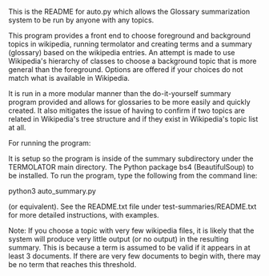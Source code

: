This is the README for auto.py which allows the Glossary summarization
system to be run by anyone with any topics.

This program provides a front end to choose foreground and background
topics in wikipedia, running termolator and creating terms and a
summary (glossary) based on the wikipedia entries.  An attempt is made
to use Wikipedia's hierarchy of classes to choose a background topic
that is more general than the foreground. Options are offered if your
choices do not match what is available in Wikipedia.

It is run in a more modular manner than the do-it-yourself summary
program provided and allows for glossaries to be more easily and
quickly created. It also mitigates the issue of having to confirm if
two topics are related in Wikipedia's tree structure and if they exist
in Wikipedia's topic list at all.

For running the program:

It is setup so the program is inside of the summary subdirectory under
the TERMOLATOR main directory.  The Python package bs4 (BeautifulSoup)
to be installed.  To run the program, type the following from the command line:

python3 auto_summary.py

(or equivalent).  See the README.txt file under
test-summaries/README.txt for more detailed instructions, with
examples.

Note: If you choose a topic with very few wikipedia files, it is
likely that the system will produce very little output (or no output)
in the resulting summary.  This is because a term is assumed to be
valid if it appears in at least 3 documents.  If there are very few
documents to begin with, there may be no term that reaches this
threshold.

